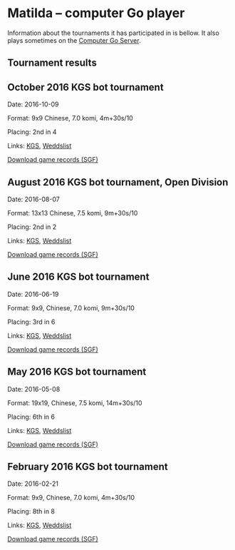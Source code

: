 # Matilda &ndash; computer Go player

Information about the tournaments it has participated in is bellow. It also plays sometimes on the [Computer Go Server](http://www.yss-aya.com/cgos/).

## Tournament results

## October 2016 KGS bot tournament

Date: 2016-10-09

Format: 9x9 Chinese, 7.0 komi, 4m+30s/10

Placing: 2nd in 4

Links: [KGS](http://www.gokgs.com/tournInfo.jsp?id=1080), [Weddslist](http://www.weddslist.com/kgs/past/126/index.html)

[Download game records (SGF)](20161009.zip)

## August 2016 KGS bot tournament, Open Division

Date: 2016-08-07

Format: 13x13 Chinese, 7.5 komi, 9m+30s/10

Placing: 2nd in 2

Links: [KGS](http://www.gokgs.com/tournInfo.jsp?id=1065), [Weddslist](http://www.weddslist.com/kgs/past/125/index.html)


[Download game records (SGF)](20160807.zip)

## June 2016 KGS bot tournament

Date: 2016-06-19

Format: 9x9, Chinese, 7.0 komi, 9m+30s/10

Placing: 3rd in 6

Links: [KGS](http://www.gokgs.com/tournInfo.jsp?id=1046), [Weddslist](http://www.weddslist.com/kgs/past/123/index.html)

[Download game records (SGF)](20160619.zip)

## May 2016 KGS bot tournament

Date: 2016-05-08

Format: 19x19, Chinese, 7.5 komi, 14m+30s/10

Placing: 6th in 6

Links: [KGS](http://www.gokgs.com/tournInfo.jsp?id=1030), [Weddslist](http://www.weddslist.com/kgs/past/122/index.html)

[Download game records (SGF)](20160508.zip)

## February 2016 KGS bot tournament

Date: 2016-02-21

Format: 9x9, Chinese, 7.0 komi, 4m+30s/10

Placing: 8th in 8

Links: [KGS](http://www.gokgs.com/tournInfo.jsp?id=1012), [Weddslist](http://www.weddslist.com/kgs/past/120/index.html)

[Download game records (SGF)](20160221.zip)
